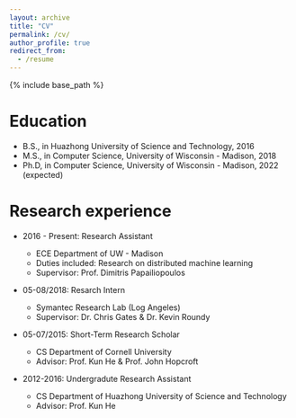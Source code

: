 ```yaml
---
layout: archive
title: "CV"
permalink: /cv/
author_profile: true
redirect_from:
  - /resume
---
```


{% include base_path %}

Education
======
* B.S., in Huazhong University of Science and Technology, 2016
* M.S., in Computer Science, University of Wisconsin - Madison, 2018
* Ph.D, in Computer Science, University of Wisconsin - Madison, 2022 (expected)

Research experience
======
* 2016 - Present: Research Assistant
  * ECE Department of UW - Madison
  * Duties included: Research on distributed machine learning
  * Supervisor: Prof. Dimitris Papailiopoulos

* 05-08/2018: Resarch Intern
  * Symantec Research Lab (Log Angeles)
  * Supervisor: Dr. Chris Gates & Dr. Kevin Roundy

* 05-07/2015: Short-Term Research Scholar
  * CS Department of Cornell University
  * Advisor: Prof. Kun He & Prof. John Hopcroft

* 2012-2016: Undergradute Research Assistant
  * CS Department of Huazhong University of Science and Technology
  * Advisor: Prof. Kun He

